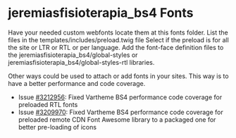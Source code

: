 # jeremiasfisioterapia_bs4 Fonts

Have your needed custom webfonts locate them at this fonts folder.
List the files in the templates/includes/preload.twig file
Select if the preload is for all the site or LTR or RTL or per language.
Add the font-face definition files to the jeremiasfisioterapia_bs4/global-styles
 or jeremiasfisioterapia_bs4/global-styles-rtl libraries.

Other ways could be used to attach or add fonts in your sites.
This way is to have a better performance and code coverage.

* Issue [#3212956](https://www.drupal.org/project/vartheme_bs4/issues/3212956): 
        Fixed Vartheme BS4 performance code coverage for preloaded RTL fonts
* Issue [#3209970](https://www.drupal.org/project/vartheme_bs4/issues/3209970):
        Fixed Vartheme BS4 performance code coverage for preloaded remote CDN 
        Font Awesome library to a packaged one for better pre-loading of icons
